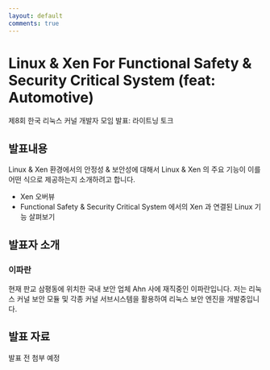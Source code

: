 ```yaml
---
layout: default
comments: true
---
```


# Linux & Xen For Functional Safety & Security Critical System (feat: Automotive)
제8회 한국 리눅스 커널 개발자 모임 발표: 라이트닝 토크

## 발표내용
Linux  & Xen 환경에서의 안정성 & 보안성에 대해서 Linux & Xen 의 주요 기능이 이를 어떤 식으로 제공하는지 소개하려고 합니다.
- Xen 오버뷰  
- Functional Safety & Security Critical System 에서의 Xen 과 연결된 Linux 기능 살펴보기  


## 발표자 소개

### 이파란
현재 판교 삼평동에 위치한 국내 보안 업체 Ahn 사에 재직중인  이파란입니다.
저는 리눅스 커널 보안 모듈 및 각종 커널 서브시스템을 활용하여 리눅스 보안 엔진을 개발중입니다.

## 발표 자료
발표 전 첨부 예정
